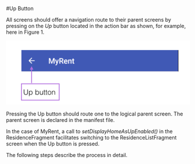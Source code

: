 #Up Button

All screens should offer a navigation route to their parent screens by pressing on the *Up* button located in the action bar as shown, for example, here in Figure 1.

![Figure 1: MyRent Up button](img/02.png)

Pressing the Up button should route one to the logical parent screen. The parent screen is declared in the manifest file.

In the case of MyRent, a call to *setDisplayHomeAsUpEnabled()* in the ResidenceFragment facilitates switching to the ResidenceListFragment screen when the Up button is pressed.

The following steps describe the process in detail.